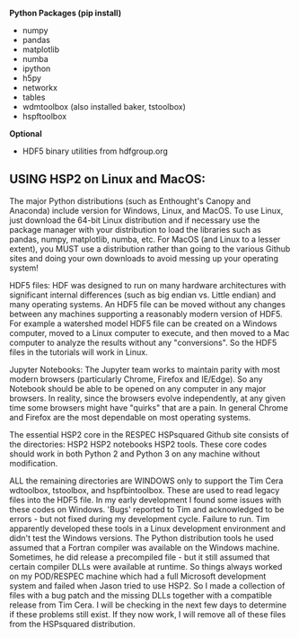 **Python Packages (pip install)**

* numpy
* pandas
* matplotlib
* numba
* ipython
* h5py
* networkx
* tables
* wdmtoolbox (also installed baker, tstoolbox)
* hspftoolbox

**Optional**

* HDF5 binary utilities from hdfgroup.org


## USING HSP2 on Linux and MacOS:
 
The major Python distributions (such as Enthought's Canopy and Anaconda) include version for Windows, Linux, and MacOS.  To use Linux, just download the 64-bit Linux distribution and if necessary use the package manager with your distribution to load the libraries such as pandas, numpy,  matplotlib, numba, etc.   For MacOS (and Linux to a lesser extent), you MUST use a distribution rather than going to the various Github sites and doing your own downloads to avoid messing up your operating system!
 
HDF5 files:   HDF was designed to run on many hardware architectures with significant internal differences (such as big endian vs. Little endian)  and many operating systems.  An HDF5 file can be moved without any changes between any machines supporting a reasonably modern version of HDF5.  For example a watershed model HDF5 file can be created on a Windows computer, moved to a Linux computer to execute, and then moved to a Mac computer to analyze the results without any "conversions".  So the HDF5 files in the tutorials will work in Linux.
 
Jupyter Notebooks: The Jupyter team works to maintain parity with most modern browsers (particularly Chrome, Firefox and IE/Edge). So any Notebook should be able to be opened on any computer in any major browsers.  In reality, since the browsers evolve independently, at any given time some browsers might have "quirks" that are a pain.  In general Chrome and Firefox are the most dependable on most operating systems.
 
The essential HSP2 core in the RESPEC HSPsquared Github site consists of the directories:
HSP2
HSP2 notebooks
HSP2 tools.
These core codes should work in both Python 2 and Python 3 on any machine without modification.
 
ALL the remaining directories are WINDOWS only to support the Tim Cera wdtoolbox, tstoolbox, and hspfbintoolbox. These are used to read legacy files into the HDF5 file.  In my early development I found some issues with these codes on Windows.
'Bugs' reported to Tim and acknowledged to be errors - but not fixed during my development cycle.
Failure to run.  Tim apparently developed these tools in a Linux  development environment and didn't test the Windows versions.  The Python distribution tools he used assumed that a  Fortran compiler was available on the Windows machine. Sometimes, he did release a precompiled file - but it still assumed that certain compiler DLLs were available at runtime.  So things always worked on my POD/RESPEC machine which had a full Microsoft development system and failed when Jason tried to use HSP2. So I made a collection of files with a bug patch and the missing DLLs together with a compatible release from Tim Cera.
I will be checking in the next few days to determine if these problems still exist.  If they now work, I will remove all of these files from the HSPsquared distribution.
